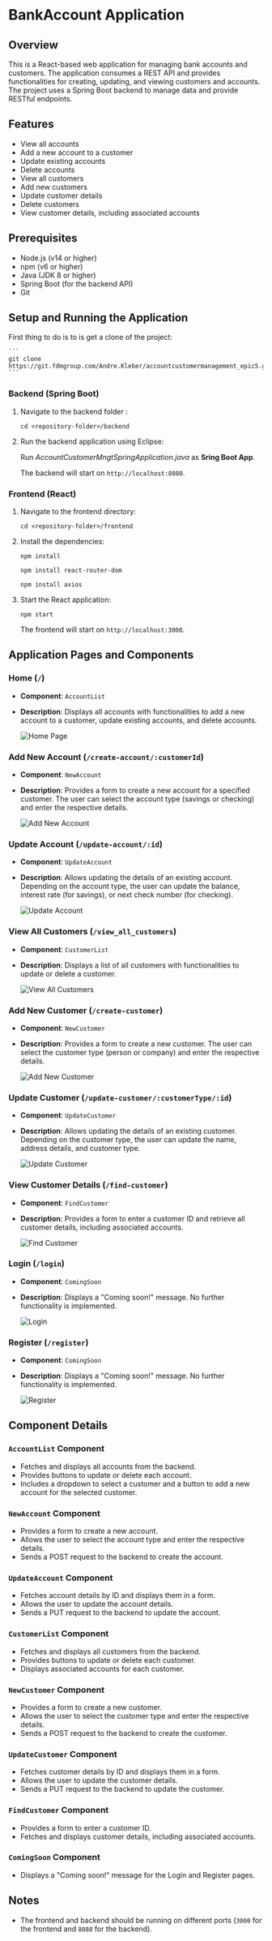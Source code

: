 # BankAccount Application

## Overview

This is a React-based web application for managing bank accounts and customers. The application consumes a REST API and provides functionalities for creating, updating, and viewing customers and accounts. The project uses a Spring Boot backend to manage data and provide RESTful endpoints.

## Features

- View all accounts
- Add a new account to a customer
- Update existing accounts
- Delete accounts
- View all customers
- Add new customers
- Update customer details
- Delete customers
- View customer details, including associated accounts

## Prerequisites

- Node.js (v14 or higher)
- npm (v6 or higher)
- Java (JDK 8 or higher)
- Spring Boot (for the backend API)
- Git

## Setup and Running the Application

First thing to do is to is get a clone of the project:

    ```
    git clone https://git.fdmgroup.com/Andre.Kleber/accountcustomermanagement_epic5.git
    ```

### Backend (Spring Boot)

1. Navigate to the backend folder : 
    ```
    cd <repository-folder>/backend
    ```

2. Run the backend application using Eclipse:

   Run _AccountCustomerMngtSpringApplication.java_ as **Sring Boot App**.

   The backend will start on `http://localhost:8080`.

### Frontend (React)

1. Navigate to the frontend directory:
    ```
    cd <repository-folder>/frontend
    ```

2. Install the dependencies:
    ```
    npm install
    ```
    ```
    npm install react-router-dom
    ```
    ```
    npm install axios
    ```

3. Start the React application:
    ```
    npm start
    ```

   The frontend will start on `http://localhost:3000`.

## Application Pages and Components

### Home (`/`)

- **Component**: `AccountList`
- **Description**: Displays all accounts with functionalities to add a new account to a customer, update existing accounts, and delete accounts.

  ![Home Page](./screenshots/home.png)

### Add New Account (`/create-account/:customerId`)

- **Component**: `NewAccount`
- **Description**: Provides a form to create a new account for a specified customer. The user can select the account type (savings or checking) and enter the respective details.

  ![Add New Account](./screenshots/new_account.png)

### Update Account (`/update-account/:id`)

- **Component**: `UpdateAccount`
- **Description**: Allows updating the details of an existing account. Depending on the account type, the user can update the balance, interest rate (for savings), or next check number (for checking).

  ![Update Account](./screenshots/update_account.png)

### View All Customers (`/view_all_customers`)

- **Component**: `CustomerList`
- **Description**: Displays a list of all customers with functionalities to update or delete a customer.

  ![View All Customers](./screenshots/view_all_customers.png)

### Add New Customer (`/create-customer`)

- **Component**: `NewCustomer`
- **Description**: Provides a form to create a new customer. The user can select the customer type (person or company) and enter the respective details.

  ![Add New Customer](./screenshots/new_customer.png)

### Update Customer (`/update-customer/:customerType/:id`)

- **Component**: `UpdateCustomer`
- **Description**: Allows updating the details of an existing customer. Depending on the customer type, the user can update the name, address details, and customer type.

  ![Update Customer](./screenshots/update_customer.png)

### View Customer Details (`/find-customer`)

- **Component**: `FindCustomer`
- **Description**: Provides a form to enter a customer ID and retrieve all customer details, including associated accounts.

  ![Find Customer](./screenshots/find_customer.png)

### Login (`/login`)

- **Component**: `ComingSoon`
- **Description**: Displays a "Coming soon!" message. No further functionality is implemented.

  ![Login](./screenshots/coming_soon.png)

### Register (`/register`)

- **Component**: `ComingSoon`
- **Description**: Displays a "Coming soon!" message. No further functionality is implemented.

  ![Register](./screenshots/coming_soon.png)

## Component Details

### `AccountList` Component

- Fetches and displays all accounts from the backend.
- Provides buttons to update or delete each account.
- Includes a dropdown to select a customer and a button to add a new account for the selected customer.

### `NewAccount` Component

- Provides a form to create a new account.
- Allows the user to select the account type and enter the respective details.
- Sends a POST request to the backend to create the account.

### `UpdateAccount` Component

- Fetches account details by ID and displays them in a form.
- Allows the user to update the account details.
- Sends a PUT request to the backend to update the account.

### `CustomerList` Component

- Fetches and displays all customers from the backend.
- Provides buttons to update or delete each customer.
- Displays associated accounts for each customer.

### `NewCustomer` Component

- Provides a form to create a new customer.
- Allows the user to select the customer type and enter the respective details.
- Sends a POST request to the backend to create the customer.

### `UpdateCustomer` Component

- Fetches customer details by ID and displays them in a form.
- Allows the user to update the customer details.
- Sends a PUT request to the backend to update the customer.

### `FindCustomer` Component

- Provides a form to enter a customer ID.
- Fetches and displays customer details, including associated accounts.

### `ComingSoon` Component

- Displays a "Coming soon!" message for the Login and Register pages.

## Notes

- The frontend and backend should be running on different ports (`3000` for the frontend and `8080` for the backend).



